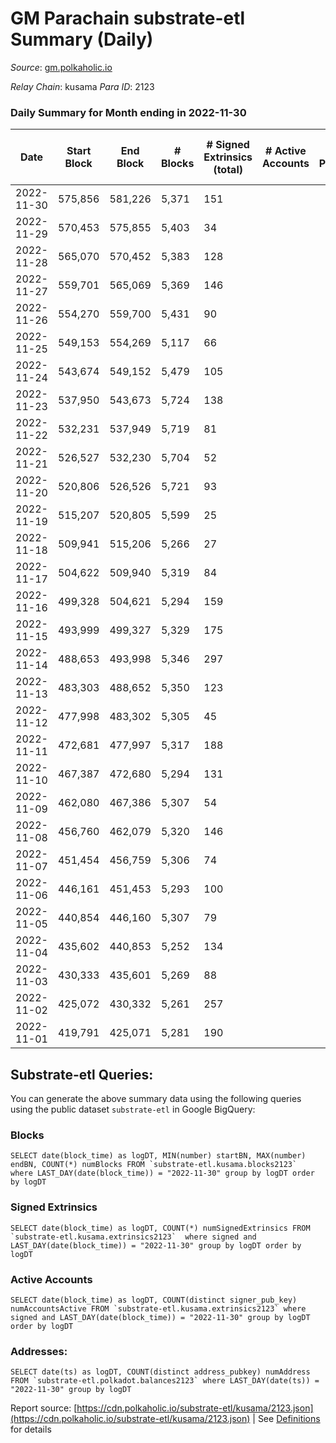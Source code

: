 # GM Parachain substrate-etl Summary (Daily)

_Source_: [gm.polkaholic.io](https://gm.polkaholic.io)

*Relay Chain*: kusama
*Para ID*: 2123



### Daily Summary for Month ending in 2022-11-30


| Date | Start Block | End Block | # Blocks | # Signed Extrinsics (total) | # Active Accounts | # Passive | # New | # Addresses with Balances | # Events | # Transfers | # XCM Transfers In | # XCM Transfers Out |
| ---- | ----------- | --------- | -------- | --------------------------- | ----------------- | --------- | ----- | ------------------------- | -------- | ----------- | ------------------ | ------------------- |
| 2022-11-30 | 575,856 | 581,226 | 5,371  | 151 |  |  |  | 9,092 | 14,742 | 1,381  |   |   |
| 2022-11-29 | 570,453 | 575,855 | 5,403  | 34 |  |  |  |  | 12,351 | 766  |   |   |
| 2022-11-28 | 565,070 | 570,452 | 5,383  | 128 |  |  |  |  | 14,916 | 1,657  |   |   |
| 2022-11-27 | 559,701 | 565,069 | 5,369  | 146 |  |  |  |  | 13,950 | 1,499  |   |   |
| 2022-11-26 | 554,270 | 559,700 | 5,431  | 90 |  |  |  |  | 13,515 | 1,204  |   |   |
| 2022-11-25 | 549,153 | 554,269 | 5,117  | 66 |  |  |  |  | 12,411 | 1,198  |   |   |
| 2022-11-24 | 543,674 | 549,152 | 5,479  | 105 |  |  |  |  | 13,303 | 1,182  |   |   |
| 2022-11-23 | 537,950 | 543,673 | 5,724  | 138 |  |  |  |  | 14,537 | 1,354  |   |   |
| 2022-11-22 | 532,231 | 537,949 | 5,719  | 81 |  |  |  |  | 15,455 | 1,491  |   |   |
| 2022-11-21 | 526,527 | 532,230 | 5,704  | 52 |  |  |  |  | 12,936 | 816  |   |   |
| 2022-11-20 | 520,806 | 526,526 | 5,721  | 93 |  |  |  |  | 16,248 | 1,030  |   |   |
| 2022-11-19 | 515,207 | 520,805 | 5,599  | 25 |  |  |  |  | 12,406 | 687  |   |   |
| 2022-11-18 | 509,941 | 515,206 | 5,266  | 27 |  |  |  |  | 11,723 | 602  |   |   |
| 2022-11-17 | 504,622 | 509,940 | 5,319  | 84 |  |  |  |  | 12,718 | 1,030  |   |   |
| 2022-11-16 | 499,328 | 504,621 | 5,294  | 159 |  |  |  |  | 14,093 | 1,601  |   |   |
| 2022-11-15 | 493,999 | 499,327 | 5,329  | 175 |  |  |  |  | 14,788 | 1,720  |   |   |
| 2022-11-14 | 488,653 | 493,998 | 5,346  | 297 |  |  |  |  | 14,894 | 1,259  |   |   |
| 2022-11-13 | 483,303 | 488,652 | 5,350  | 123 |  |  |  |  | 13,518 | 1,275  |   |   |
| 2022-11-12 | 477,998 | 483,302 | 5,305  | 45 |  |  |  |  | 12,203 | 836  |   |   |
| 2022-11-11 | 472,681 | 477,997 | 5,317  | 188 |  |  |  |  | 14,208 | 1,244  |   |   |
| 2022-11-10 | 467,387 | 472,680 | 5,294  | 131 |  |  |  |  | 13,431 | 1,355  |   |   |
| 2022-11-09 | 462,080 | 467,386 | 5,307  | 54 |  |  |  |  | 12,224 | 922  |   |   |
| 2022-11-08 | 456,760 | 462,079 | 5,320  | 146 |  |  |  |  | 13,585 | 1,300  |   |   |
| 2022-11-07 | 451,454 | 456,759 | 5,306  | 74 |  |  |  |  | 12,532 | 1,076  |   |   |
| 2022-11-06 | 446,161 | 451,453 | 5,293  | 100 |  |  |  |  | 14,947 | 1,365  |   |   |
| 2022-11-05 | 440,854 | 446,160 | 5,307  | 79 |  |  |  |  | 12,226 | 862  |   |   |
| 2022-11-04 | 435,602 | 440,853 | 5,252  | 134 |  |  |  |  | 13,941 | 1,589  |   |   |
| 2022-11-03 | 430,333 | 435,601 | 5,269  | 88 |  |  |  |  | 13,224 | 1,602  |   |   |
| 2022-11-02 | 425,072 | 430,332 | 5,261  | 257 |  |  |  |  | 14,718 | 1,631  |   |   |
| 2022-11-01 | 419,791 | 425,071 | 5,281  | 190 |  |  |  |  | 14,136 | 1,675  |   |   |

## Substrate-etl Queries:
You can generate the above summary data using the following queries using the public dataset `substrate-etl` in Google BigQuery:


### Blocks
```
SELECT date(block_time) as logDT, MIN(number) startBN, MAX(number) endBN, COUNT(*) numBlocks FROM `substrate-etl.kusama.blocks2123`  where LAST_DAY(date(block_time)) = "2022-11-30" group by logDT order by logDT
```


### Signed Extrinsics
```
SELECT date(block_time) as logDT, COUNT(*) numSignedExtrinsics FROM `substrate-etl.kusama.extrinsics2123`  where signed and LAST_DAY(date(block_time)) = "2022-11-30" group by logDT order by logDT
```


### Active Accounts
```
SELECT date(block_time) as logDT, COUNT(distinct signer_pub_key) numAccountsActive FROM `substrate-etl.kusama.extrinsics2123` where signed and LAST_DAY(date(block_time)) = "2022-11-30" group by logDT order by logDT
```


### Addresses:
```
SELECT date(ts) as logDT, COUNT(distinct address_pubkey) numAddress FROM `substrate-etl.polkadot.balances2123` where LAST_DAY(date(ts)) = "2022-11-30" group by logDT
```



Report source: [https://cdn.polkaholic.io/substrate-etl/kusama/2123.json](https://cdn.polkaholic.io/substrate-etl/kusama/2123.json) | See [Definitions](/DEFINITIONS.md) for details
